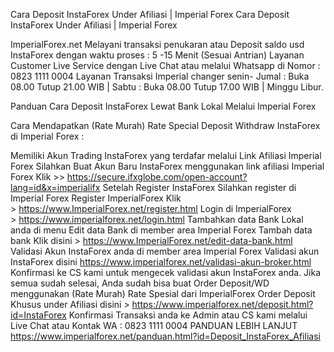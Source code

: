 Cara Deposit InstaForex Under Afiliasi | Imperial Forex
Cara Deposit InstaForex Under Afiliasi | Imperial Forex

ImperialForex.net Melayani transaksi penukaran atau Deposit saldo usd InstaForex dengan waktu proses : 5 -15 Menit (Sesuai Antrian) Layanan Customer Live Service dengan Live Chat atau melalui Whatsapp di Nomor : 0823 1111 0004 Layanan Transaksi Imperial changer senin- Jumal : Buka 08.00 Tutup 21.00 WIB | Sabtu : Buka 08.00 Tutup 17.00 WIB | Minggu Libur.

Panduan Cara Deposit InstaForex Lewat Bank Lokal Melalui Imperial Forex

Cara Mendapatkan (Rate Murah) Rate Special Deposit Withdraw InstaForex di Imperial Forex :

Memiliki Akun Trading InstaForex yang terdafar melalui Link Afiliasi Imperial Forex
Silahkan Buat Akun Baru InstaForex menggunakan link afiliasi Imperial Forex
Klik >> https://secure.ifxglobe.com/open-account?lang=id&x=imperialifx
Setelah Register InstaForex Silahkan register di Imperial Forex
Register ImperialForex Klik > https://www.ImperialForex.net/register.html
Login di ImperialForex > https://www.imperialforex.net/login.html
Tambahkan data Bank Lokal anda di menu Edit data Bank di member area Imperial Forex
Tambah data bank Klik disini > https://www.ImperialForex.net/edit-data-bank.html
Validasi Akun InstaForex anda di member area Imperial Forex
Validasi akun InstaForex disini https://www.imperialforex.net/validasi-akun-broker.html
Konfirmasi ke CS kami untuk mengecek validasi akun InstaForex anda.
Jika semua sudah selesai, Anda sudah bisa buat Order Deposit/WD menggunakan (Rate Murah) Rate Spesial dari ImperialForex
Order Deposit Khusus under Afiliasi disini >
https://www.imperialforex.net/deposit.html?id=InstaForex
Konfirmasi Transaksi anda ke Admin atau CS kami melalui Live Chat atau Kontak WA : 0823 1111 0004
PANDUAN LEBIH LANJUT
https://www.imperialforex.net/panduan.html?id=Deposit_InstaForex_Afiliasi


